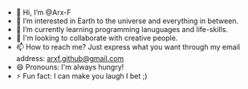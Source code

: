 - 👋 Hi, I’m @Arx-F
- 👀 I’m interested in Earth to the universe and everything in between.
- 🌱 I’m currently learning programming lanuguages and life-skills. 
- 💞️ I'm looking to collaborate with creative people.
- 📫 How to reach me? Just express what you want through my email address: arxf.github@gmail.com
- 😄 Pronouns: I'm always hungry!
- ⚡ Fun fact: I can make you laugh I bet ;)

<!---
Arx-F/Arx-F is a ✨ special ✨ repository because its `README.md` (this file) appears on your GitHub profile.
You can click the Preview link to take a look at your changes.
--->
